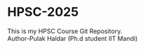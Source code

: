 # HPSC-2025

This is my HPSC Course Git Repository.
<br>
Author-Pulak Haldar (Ph.d student IIT Mandi)
